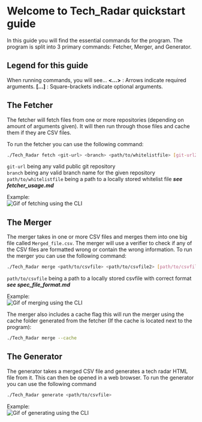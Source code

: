 # Welcome to Tech_Radar quickstart guide
In this guide you will find the essential commands for the program. The program is split into 3 primary commands: Fetcher, Merger, and Generator.

## Legend for this guide
When running commands, you will see...
**<...>** : Arrows indicate required arguments.
**[...]** : Square-brackets indicate optional arguments.

## The Fetcher
The fetcher will fetch files from one or more repositories (depending on amount of arguments given). It will then run through those files and cache them if they are CSV files.  

To run the fetcher you can use the following command:
```bash
./Tech_Radar fetch <git-url> <branch> <path/to/whitelistfile> [git-url2] [branch2] [path/to/whitelistfile2] ...
```
`git-url` being any valid public git repository  
`branch` being any valid branch name for the given repository  
`path/to/whitelistfile` being a path to a locally stored whitelist file *__see fetcher_usage.md__*  

Example:  
![Gif of fetching using the CLI](https://github.com/NovoNordisk-OpenSource/decentralized-tech-radar/blob/docs_quickstart_user_guide/docs/images/quickstart_gifs/Fetching.gif)

## The Merger
The merger takes in one or more CSV files and merges them into one big file called `Merged_file.csv`. The merger will use a verifier to check if any of the CSV files are formatted wrong or contain the wrong information.
To run the merger you can use the following command:
```bash
./Tech_Radar merge <path/to/csvfile> <path/to/csvfile2> [path/to/csvfile3] ...
```
`path/to/csvfile` being a path to a locally stored csvfile with correct format *__see spec_file_format.md__*  

Example:  
![Gif of merging using the CLI](https://github.com/NovoNordisk-OpenSource/decentralized-tech-radar/blob/docs_quickstart_user_guide/docs/images/quickstart_gifs/Merging.gif)

The merger also includes a cache flag this will run the merger using the cache folder generated from the fetcher (If the cache is located next to the program):
```bash
./Tech_Radar merge --cache
```

## The Generator
The generator takes a merged CSV file and generates a tech radar HTML file from it. This can then be opened in a web browser.
To run the generator you can use the following command
```bash
./Tech_Radar generate <path/to/csvfile>
```
Example:  
![Gif of generating using the CLI](https://github.com/NovoNordisk-OpenSource/decentralized-tech-radar/blob/docs_quickstart_user_guide/docs/images/quickstart_gifs/Generate.gif)